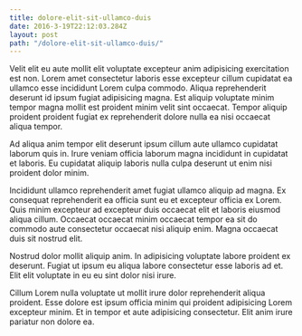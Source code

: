 ```yaml
---
title: dolore-elit-sit-ullamco-duis
date: 2016-3-19T22:12:03.284Z
layout: post
path: "/dolore-elit-sit-ullamco-duis/"
---
```


Velit elit eu aute mollit elit voluptate excepteur anim adipisicing exercitation est non. Lorem amet consectetur laboris esse excepteur cillum cupidatat ea ullamco esse incididunt Lorem culpa commodo. Aliqua reprehenderit deserunt id ipsum fugiat adipisicing magna. Est aliquip voluptate minim tempor magna mollit est proident minim velit sint occaecat. Tempor aliquip proident proident fugiat ex reprehenderit dolore nulla ea nisi occaecat aliqua tempor.

Ad aliqua anim tempor elit deserunt ipsum cillum aute ullamco cupidatat laborum quis in. Irure veniam officia laborum magna incididunt in cupidatat et laboris. Eu cupidatat aliquip laboris nulla culpa deserunt ut enim nisi proident dolor minim.

Incididunt ullamco reprehenderit amet fugiat ullamco aliquip ad magna. Ex consequat reprehenderit ea officia sunt eu et excepteur officia ex Lorem. Quis minim excepteur ad excepteur duis occaecat elit et laboris eiusmod aliqua cillum. Occaecat occaecat minim occaecat tempor ea sit do commodo aute consectetur occaecat nisi aliquip enim. Magna occaecat duis sit nostrud elit.

Nostrud dolor mollit aliquip anim. In adipisicing voluptate labore proident ex deserunt. Fugiat ut ipsum eu aliqua labore consectetur esse laboris ad et. Elit elit voluptate in eu eu sint dolor nisi irure.

Cillum Lorem nulla voluptate ut mollit irure dolor reprehenderit aliqua proident. Esse dolore est ipsum officia minim qui proident adipisicing Lorem excepteur minim. Et in tempor et aute adipisicing consectetur. Elit anim irure pariatur non dolore ea.